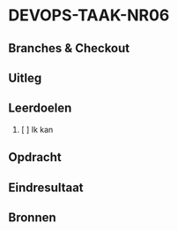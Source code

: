 # DEVOPS-TAAK-NR06

## Branches & Checkout

## Uitleg

## Leerdoelen

1. [ ] Ik kan 

## Opdracht


## Eindresultaat

## Bronnen